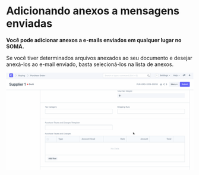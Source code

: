 # Adicionando anexos a mensagens enviadas


**Você pode adicionar anexos a e-mails enviados em qualquer lugar no SOMA.**


Se você tiver determinados arquivos anexados ao seu documento e desejar anexá-los ao e-mail enviado, basta selecioná-los na lista de anexos.


![Anexos em mensagens enviadas](/files/using-add-attachments-in-message.gif)


